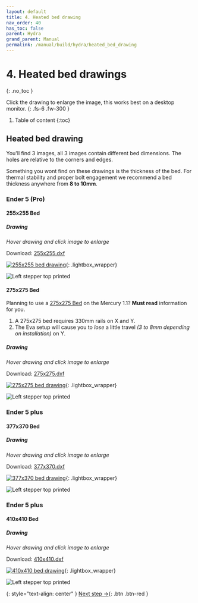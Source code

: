 ```yaml
---
layout: default
title: 4. Heated bed drawing
nav_order: 40
has_toc: false
parent: Hydra
grand_parent: Manual
permalink: /manual/build/hydra/heated_bed_drawing
---
```


# 4. Heated bed drawings
{: .no_toc }

Click the drawing to enlarge the image, this works best on a desktop monitor.
{: .fs-6 .fw-300 }

1. Table of content
{:toc}

## Heated bed drawing

You'll find 3 images, all 3 images contain different bed dimensions. The holes are relative to the corners and edges.

Something you wont find on these drawings is the thickness of the bed.
For thermal stability and proper bolt engagement we recommend a bed thickness anywhere from **8 to 10mm**.

### Ender 5 (Pro)

#### 255x255 Bed

##### Drawing

*<i class="bi bi-zoom-in"></i> Hover drawing and click image to enlarge*

Download: [255x255.dxf](../../../assets/dxf/hydra/255x255.dxf)

[![255x255 bed drawing](../../../assets/images/instructions/hydra/bed_drawing_255.png)](#lightbox__item_1){: .lightbox_wrapper}

<div onclick="location.href='##';"  id="lightbox__item_1"  class="lightbox__item">
    <div class="lightbox__content">
    <div class="lightbox__titlebar"></div>
        <a href="##" class="close"></a>
        <img src="../../../assets/images/instructions/hydra/bed_drawing_255.png" alt="Left stepper top printed">
    </div>
</div>

#### 275x275 Bed

Planning to use a [275x275 Bed](#275x275-bed) on the Mercury 1.1? **Must read** information for you.

1. A 275x275 bed requires 330mm rails on X and Y.
2. The Eva setup will cause you to *lose* a little travel *(3 to 8mm depending on installation)* on Y.

##### Drawing

*<i class="bi bi-zoom-in"></i> Hover drawing and click image to enlarge*
   
Download: [275x275.dxf](../../../assets/dxf/hydra/275x275.dxf)

[![275x275 bed drawing](../../../assets/images/instructions/hydra/bed_drawing_275.png)](#lightbox__item_2){: .lightbox_wrapper}

<div onclick="location.href='##';"  id="lightbox__item_2"  class="lightbox__item">
    <div class="lightbox__content">
    <div class="lightbox__titlebar"></div>
        <a href="##" class="close"></a>
        <img src="../../../assets/images/instructions/hydra/bed_drawing_275.png" alt="Left stepper top printed">
    </div>
</div>

### Ender 5 plus

#### 377x370 Bed

##### Drawing

*<i class="bi bi-zoom-in"></i> Hover drawing and click image to enlarge*

Download: [377x370.dxf](../../../assets/dxf/hydra/377x370.dxf)
   
[![377x370 bed drawing](../../../assets/images/instructions/hydra/bed_drawing_377.png)](#lightbox__item_3){: .lightbox_wrapper}

<div onclick="location.href='##';"  id="lightbox__item_3"  class="lightbox__item">
    <div class="lightbox__content">
    <div class="lightbox__titlebar"></div>
        <a href="##" class="close"></a>
        <img src="../../../assets/images/instructions/hydra/bed_drawing_377.png" alt="Left stepper top printed">
    </div>
</div>

### Ender 5 plus

#### 410x410 Bed

##### Drawing

*<i class="bi bi-zoom-in"></i> Hover drawing and click image to enlarge*

Download: [410x410.dxf](../../../assets/dxf/hydra/410x410.dxf)

[![410x410 bed drawing](../../../assets/images/instructions/hydra/bed_drawing_410.png)](#lightbox__item_4){: .lightbox_wrapper}

<div onclick="location.href='##';"  id="lightbox__item_4"  class="lightbox__item">
    <div class="lightbox__content">
    <div class="lightbox__titlebar"></div>
        <a href="##" class="close"></a>
        <img src="../../../assets/images/instructions/hydra/bed_drawing_410.png" alt="Left stepper top printed">
    </div>
</div>

{: style="text-align: center" }
<span class="fs-8">
[Next step &rarr;](/manual/build/hydra/left_arm){: .btn .btn-red }
</span>